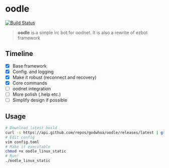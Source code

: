 # oodle

[![Build Status](https://travis-ci.org/godwhoa/oodle.svg?branch=master)](https://travis-ci.org/godwhoa/oodle)

> **oodle** is a simple irc bot for oodnet. It is also a rewrite of ezbot framework 

## Timeline
- [x] Base framework<br>
- [x] Config. and logging<br>
- [x] Make it robust (reconnect and recovery)<br>
- [x] Core commands<br>
- [ ] oodnet integration<br>
- [ ] More polish (.help <command> etc.)<br>
- [ ] Simplify design if possible<br>

## Usage
```bash
# Download latest build
curl -s https://api.github.com/repos/godwhoa/oodle/releases/latest | grep browser_download_url | cut -d '"' -f 4 | grep -v arm | xargs -L 1 wget
# Edit config
vim config.toml
# Make it executable
chmod +x oodle_linux_static
# Run!
./oodle_linux_static
```